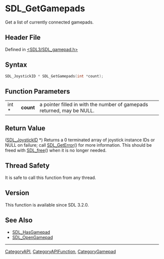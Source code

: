 # SDL_GetGamepads

Get a list of currently connected gamepads.

## Header File

Defined in [<SDL3/SDL_gamepad.h>](https://github.com/libsdl-org/SDL/blob/main/include/SDL3/SDL_gamepad.h)

## Syntax

```c
SDL_JoystickID * SDL_GetGamepads(int *count);
```

## Function Parameters

|       |           |                                                                        |
| ----- | --------- | ---------------------------------------------------------------------- |
| int * | **count** | a pointer filled in with the number of gamepads returned, may be NULL. |

## Return Value

([SDL_JoystickID](SDL_JoystickID) *) Returns a 0 terminated array of
joystick instance IDs or NULL on failure; call
[SDL_GetError](SDL_GetError)() for more information. This should be freed
with [SDL_free](SDL_free)() when it is no longer needed.

## Thread Safety

It is safe to call this function from any thread.

## Version

This function is available since SDL 3.2.0.

## See Also

- [SDL_HasGamepad](SDL_HasGamepad)
- [SDL_OpenGamepad](SDL_OpenGamepad)

----
[CategoryAPI](CategoryAPI), [CategoryAPIFunction](CategoryAPIFunction), [CategoryGamepad](CategoryGamepad)

